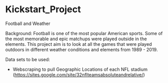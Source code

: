 # Kickstart_Project

Football and Weather 

Background: Football is one of the most popular American sports. Some of the most memorable and epic matchups were played outside in the elements. This project aim is to look at all the games that were played outdoors in different weather conditions and elements from 1989 - 2019.

Data sets to be used:
* Webscraping to pull Geographic Locations of each NFL stadium (https://sites.google.com/site/32nflteamsabsoluteandrelative/)